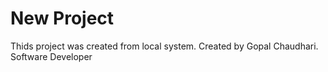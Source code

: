 # New Project

Thids project was created from local system.
Created by Gopal Chaudhari. Software Developer